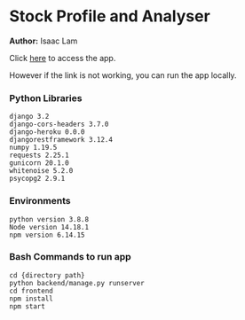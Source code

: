 # Stock Profile and Analyser

**Author:** Isaac Lam <br>

Click [here](https://stock-app-cs-ia.herokuapp.com/) to access the app.

However if the link is not working, you can run the app locally.

### Python Libraries
```
django 3.2
django-cors-headers 3.7.0
django-heroku 0.0.0
djangorestframework 3.12.4
numpy 1.19.5
requests 2.25.1
gunicorn 20.1.0
whitenoise 5.2.0
psycopg2 2.9.1
```

### Environments
```
python version 3.8.8
Node version 14.18.1
npm version 6.14.15
```

### Bash Commands to run app
```
cd {directory path}
python backend/manage.py runserver
cd frontend
npm install
npm start
```
